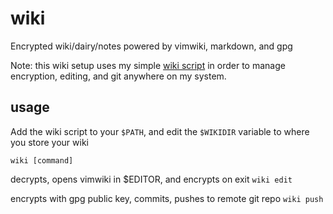 # wiki
Encrypted wiki/dairy/notes powered by vimwiki, markdown, and gpg

Note: this wiki setup uses my simple [wiki script](https://github.com/skovati/scripts/blob/master/wiki) in order to manage encryption, editing, and git anywhere on my system.

## usage

Add the wiki script to your `$PATH`, and edit the `$WIKIDIR` variable to where you store your wiki

`wiki [command]`

decrypts, opens vimwiki in $EDITOR, and encrypts on exit
`wiki edit`

encrypts with gpg public key, commits, pushes to remote git repo
`wiki push`

